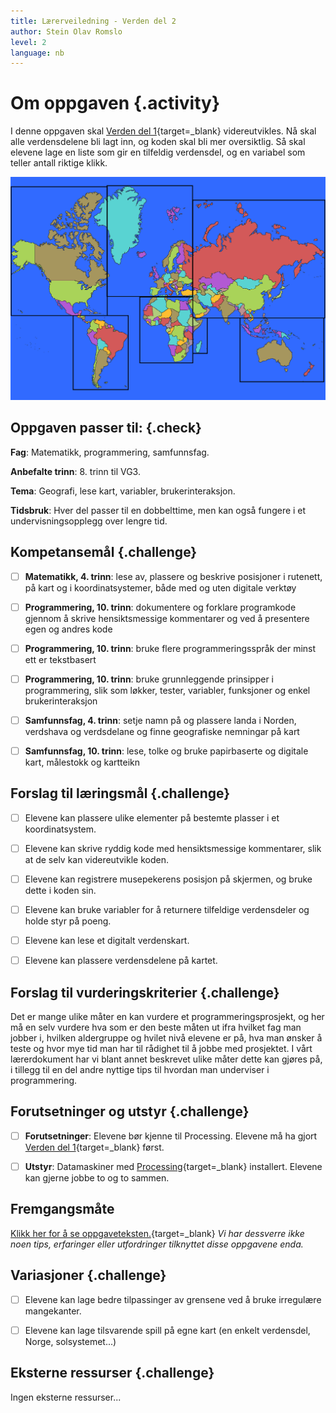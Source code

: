 ```yaml
---
title: Lærerveiledning - Verden del 2
author: Stein Olav Romslo
level: 2
language: nb
---
```



# Om oppgaven {.activity}

I denne oppgaven skal [Verden del
1](../verden_del1/verden_del1.html){target=_blank} videreutvikles. Nå skal alle
verdensdelene bli lagt inn, og koden skal bli mer oversiktlig. Så skal elevene
lage en liste som gir en tilfeldig verdensdel, og en variabel som teller antall
riktige klikk.

![Bilde av hele verden](heleVerden.png)

## Oppgaven passer til: {.check}

 __Fag__: Matematikk, programmering, samfunnsfag.

__Anbefalte trinn__: 8. trinn til VG3.

__Tema__: Geografi, lese kart, variabler, brukerinteraksjon.

__Tidsbruk__: Hver del passer til en dobbelttime, men kan også fungere i et
undervisningsopplegg over lengre tid.

## Kompetansemål {.challenge}

- [ ] __Matematikk, 4. trinn__: lese av, plassere og beskrive posisjoner i
      rutenett, på kart og i koordinatsystemer, både med og uten digitale
      verktøy

- [ ] __Programmering, 10. trinn__: dokumentere og forklare programkode gjennom
      å skrive hensiktsmessige kommentarer og ved å presentere egen og andres
      kode

- [ ] __Programmering, 10. trinn__: bruke flere programmeringsspråk der minst
      ett er tekstbasert

- [ ] __Programmering, 10. trinn__: bruke grunnleggende prinsipper i
      programmering, slik som løkker, tester, variabler, funksjoner og enkel
      brukerinteraksjon

- [ ] __Samfunnsfag, 4. trinn__: setje namn på og plassere landa i Norden,
      verdshava og verdsdelane og finne geografiske nemningar på kart

- [ ] __Samfunnsfag, 10. trinn__: lese, tolke og bruke papirbaserte og digitale
      kart, målestokk og kartteikn

## Forslag til læringsmål {.challenge}

- [ ] Elevene kan plassere ulike elementer på bestemte plasser i et
      koordinatsystem.

- [ ] Elevene kan skrive ryddig kode med hensiktsmessige kommentarer, slik at de
      selv kan videreutvikle koden.

- [ ] Elevene kan registrere musepekerens posisjon på skjermen, og bruke dette i
      koden sin.

- [ ] Elevene kan bruke variabler for å returnere tilfeldige verdensdeler og
      holde styr på poeng.

- [ ] Elevene kan lese et digitalt verdenskart.

- [ ] Elevene kan plassere verdensdelene på kartet.

## Forslag til vurderingskriterier {.challenge}

Det er mange ulike måter en kan vurdere et programmeringsprosjekt, og her må en
selv vurdere hva som er den beste måten ut ifra hvilket fag man jobber i,
hvilken aldergruppe og hvilet nivå elevene er på, hva man ønsker å teste og hvor
mye tid man har til rådighet til å jobbe med prosjektet. I vårt lærerdokument
har vi blant annet beskrevet ulike måter dette kan gjøres på, i tillegg til en
del andre nyttige tips til hvordan man underviser i programmering.

## Forutsetninger og utstyr {.challenge}

- [ ] __Forutsetninger__: Elevene bør kjenne til Processing. Elevene må ha gjort
       [Verden del 1](../verden_del1/verden_del1.html){target=_blank} først.

- [ ] __Utstyr__: Datamaskiner med
       [Processing](https://www.processing.org/download/){target=_blank}
       installert. Elevene kan gjerne jobbe to og to sammen.

## Fremgangsmåte

[Klikk her for å se
oppgaveteksten.](../verden_del1/verden_del1.html){target=_blank} _Vi har
dessverre ikke noen tips, erfaringer eller utfordringer tilknyttet disse
oppgavene enda._

## Variasjoner {.challenge}

- [ ] Elevene kan lage bedre tilpassinger av grensene ved å bruke irregulære
      mangekanter.

- [ ] Elevene kan lage tilsvarende spill på egne kart (en enkelt verdensdel,
      Norge, solsystemet...)

## Eksterne ressurser {.challenge}

Ingen eksterne ressurser...
